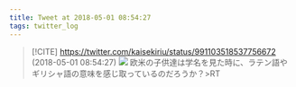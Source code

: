 ```yaml
---
title: Tweet at 2018-05-01 08:54:27
tags: twitter_log
---
```


> [!CITE] https://twitter.com/kaisekiriu/status/991103518537756672 (2018-05-01 08:54:27)
> ![](https://twitter.com/kaisekiriu/status/991103518537756672)
> 欧米の子供達は学名を見た時に、ラテン語やギリシャ語の意味を感じ取っているのだろうか？&gt;RT
